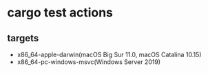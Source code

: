 # cargo test actions

## targets

* x86_64-apple-darwin(macOS Big Sur 11.0, macOS Catalina 10.15)
* x86_64-pc-windows-msvc(Windows Server 2019)
